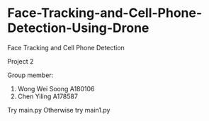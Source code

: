 # Face-Tracking-and-Cell-Phone-Detection-Using-Drone
Face Tracking and Cell Phone Detection

Project 2

Group member:
1. Wong Wei Soong A180106
2. Chen Yiling A178587

Try main.py
Otherwise try main1.py

